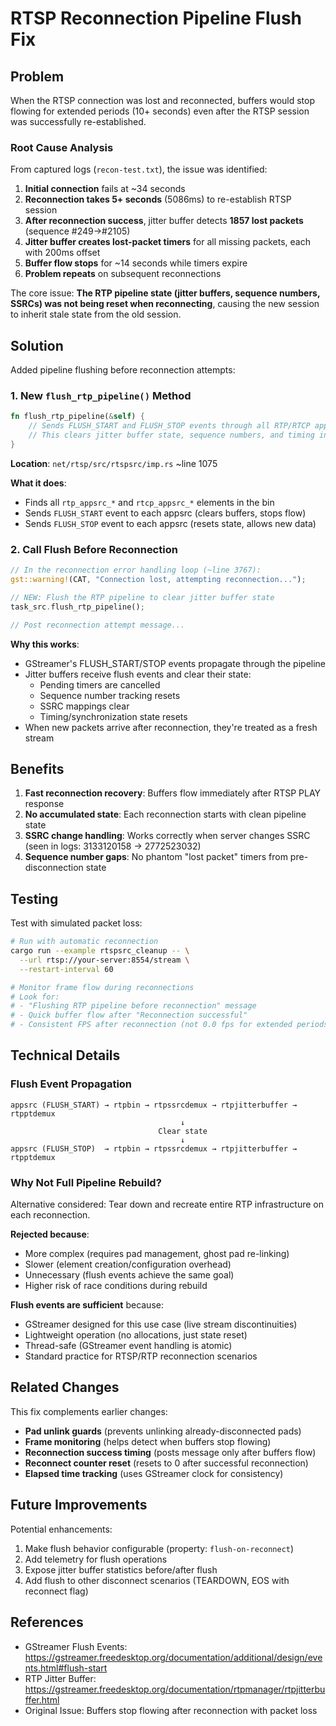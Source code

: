 # RTSP Reconnection Pipeline Flush Fix

## Problem

When the RTSP connection was lost and reconnected, buffers would stop flowing for extended periods (10+ seconds) even after the RTSP session was successfully re-established. 

### Root Cause Analysis

From captured logs (`recon-test.txt`), the issue was identified:

1. **Initial connection** fails at ~34 seconds
2. **Reconnection takes 5+ seconds** (5086ms) to re-establish RTSP session
3. **After reconnection success**, jitter buffer detects **1857 lost packets** (sequence #249->#2105)
4. **Jitter buffer creates lost-packet timers** for all missing packets, each with 200ms offset
5. **Buffer flow stops** for ~14 seconds while timers expire
6. **Problem repeats** on subsequent reconnections

The core issue: **The RTP pipeline state (jitter buffers, sequence numbers, SSRCs) was not being reset when reconnecting**, causing the new session to inherit stale state from the old session.

## Solution

Added pipeline flushing before reconnection attempts:

### 1. New `flush_rtp_pipeline()` Method

```rust
fn flush_rtp_pipeline(&self) {
    // Sends FLUSH_START and FLUSH_STOP events through all RTP/RTCP appsrc elements
    // This clears jitter buffer state, sequence numbers, and timing information
}
```

**Location**: `net/rtsp/src/rtspsrc/imp.rs` ~line 1075

**What it does**:
- Finds all `rtp_appsrc_*` and `rtcp_appsrc_*` elements in the bin
- Sends `FLUSH_START` event to each appsrc (clears buffers, stops flow)
- Sends `FLUSH_STOP` event to each appsrc (resets state, allows new data)

### 2. Call Flush Before Reconnection

```rust
// In the reconnection error handling loop (~line 3767):
gst::warning!(CAT, "Connection lost, attempting reconnection...");

// NEW: Flush the RTP pipeline to clear jitter buffer state
task_src.flush_rtp_pipeline();

// Post reconnection attempt message...
```

**Why this works**:
- GStreamer's FLUSH_START/STOP events propagate through the pipeline
- Jitter buffers receive flush events and clear their state:
  - Pending timers are cancelled
  - Sequence number tracking resets
  - SSRC mappings clear
  - Timing/synchronization state resets
- When new packets arrive after reconnection, they're treated as a fresh stream

## Benefits

1. **Fast reconnection recovery**: Buffers flow immediately after RTSP PLAY response
2. **No accumulated state**: Each reconnection starts with clean pipeline state
3. **SSRC change handling**: Works correctly when server changes SSRC (seen in logs: 3133120158 → 2772523032)
4. **Sequence number gaps**: No phantom "lost packet" timers from pre-disconnection state

## Testing

Test with simulated packet loss:

```bash
# Run with automatic reconnection
cargo run --example rtspsrc_cleanup -- \
  --url rtsp://your-server:8554/stream \
  --restart-interval 60

# Monitor frame flow during reconnections
# Look for:
# - "Flushing RTP pipeline before reconnection" message
# - Quick buffer flow after "Reconnection successful"
# - Consistent FPS after reconnection (not 0.0 fps for extended periods)
```

## Technical Details

### Flush Event Propagation

```
appsrc (FLUSH_START) → rtpbin → rtpssrcdemux → rtpjitterbuffer → rtpptdemux
                                      ↓
                                 Clear state
                                      ↓
appsrc (FLUSH_STOP)  → rtpbin → rtpssrcdemux → rtpjitterbuffer → rtpptdemux
```

### Why Not Full Pipeline Rebuild?

Alternative considered: Tear down and recreate entire RTP infrastructure on each reconnection.

**Rejected because**:
- More complex (requires pad management, ghost pad re-linking)
- Slower (element creation/configuration overhead)
- Unnecessary (flush events achieve the same goal)
- Higher risk of race conditions during rebuild

**Flush events are sufficient** because:
- GStreamer designed for this use case (live stream discontinuities)
- Lightweight operation (no allocations, just state reset)
- Thread-safe (GStreamer event handling is atomic)
- Standard practice for RTSP/RTP reconnection scenarios

## Related Changes

This fix complements earlier changes:
- **Pad unlink guards** (prevents unlinking already-disconnected pads)
- **Frame monitoring** (helps detect when buffers stop flowing)
- **Reconnection success timing** (posts message only after buffers flow)
- **Reconnect counter reset** (resets to 0 after successful reconnection)
- **Elapsed time tracking** (uses GStreamer clock for consistency)

## Future Improvements

Potential enhancements:
1. Make flush behavior configurable (property: `flush-on-reconnect`)
2. Add telemetry for flush operations
3. Expose jitter buffer statistics before/after flush
4. Add flush to other disconnect scenarios (TEARDOWN, EOS with reconnect flag)

## References

- GStreamer Flush Events: https://gstreamer.freedesktop.org/documentation/additional/design/events.html#flush-start
- RTP Jitter Buffer: https://gstreamer.freedesktop.org/documentation/rtpmanager/rtpjitterbuffer.html
- Original Issue: Buffers stop flowing after reconnection with packet loss
